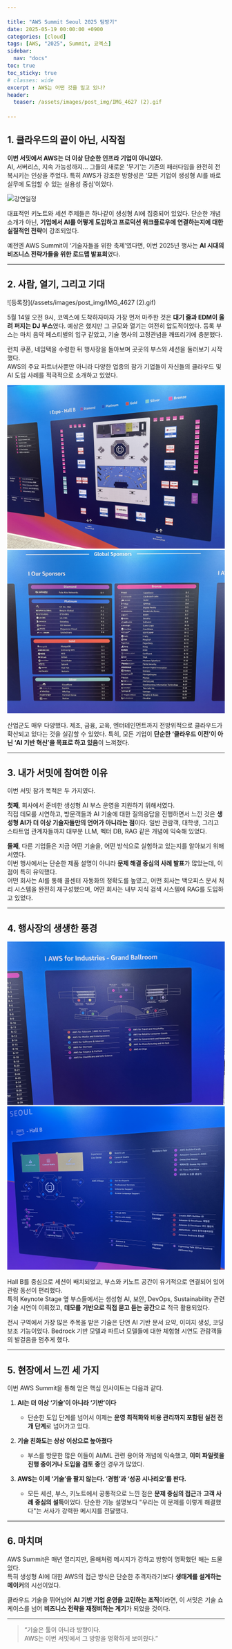 ```yaml
---

title: "AWS Summit Seoul 2025 탐방기"
date: 2025-05-19 00:00:00 +0900
categories: [cloud]
tags: [AWS, "2025", Summit, 코엑스]
sidebar:
  nav: "docs"
toc: true
toc_sticky: true
# classes: wide
excerpt : AWS는 어떤 것을 밀고 있나?
header:
  teaser: /assets/images/post_img/IMG_4627 (2).gif

---
```


## 1. 클라우드의 끝이 아닌, 시작점

**이번 서밋에서 AWS는 더 이상 단순한 인프라 기업이 아니었다.**  
AI, 서버리스, 지속 가능성까지… 그들의 새로운 '무기'는 기존의 패러다임을 완전히 전복시키는 인상을 주었다. 특히 AWS가 강조한 방향성은 ‘모든 기업이 생성형 AI를 바로 실무에 도입할 수 있는 실용성 중심’이었다.

![강연일정](/assets/images/post_img/summit_일정.png)

대표적인 키노트와 세션 주제들은 하나같이 생성형 AI에 집중되어 있었다. 단순한 개념 소개가 아닌, **기업에서 AI를 어떻게 도입하고 프로덕션 워크플로우에 연결하는지에 대한 실질적인 전략**이 강조되었다.

예전엔 AWS Summit이 ‘기술자들을 위한 축제’였다면, 이번 2025년 행사는 **AI 시대의 비즈니스 전략가들을 위한 로드맵 발표회**였다.

---

## 2. 사람, 열기, 그리고 기대

![등록장](/assets/images/post_img/IMG_4627 (2).gif)

5월 14일 오전 9시, 코엑스에 도착하자마자 가장 먼저 마주한 것은 **대기 줄과 EDM이 울려 퍼지는 DJ 부스**였다. 예상은 했지만 그 규모와 열기는 여전히 압도적이었다. 등록 부스는 마치 음악 페스티벌의 입구 같았고, 기술 행사의 고정관념을 깨뜨리기에 충분했다.

런치 쿠폰, 네임택을 수령한 뒤 행사장을 돌아보며 곳곳의 부스와 세션을 둘러보기 시작했다.  
AWS의 주요 파트너사뿐만 아니라 다양한 업종의 참가 기업들이 자신들의 클라우드 및 AI 도입 사례를 적극적으로 소개하고 있었다.

![참가기업위치](/assets/images/post_img/IMG_4647.JPG)
![참가 스폰서 기업 목록](/assets/images/post_img/IMG_4648.JPG)

산업군도 매우 다양했다. 제조, 금융, 교육, 엔터테인먼트까지 전방위적으로 클라우드가 확산되고 있다는 것을 실감할 수 있었다. 특히, 모든 기업이 **단순한 ‘클라우드 이전’이 아닌 ‘AI 기반 혁신’을 목표로 하고 있음**이 느껴졌다.

---

## 3. 내가 서밋에 참여한 이유

이번 서밋 참가 목적은 두 가지였다.

**첫째**, 회사에서 준비한 생성형 AI 부스 운영을 지원하기 위해서였다.  
직접 데모를 시연하고, 방문객들과 AI 기술에 대한 질의응답을 진행하면서 느낀 것은 **생성형 AI가 더 이상 기술자들만의 언어가 아니라는 점**이다. 일반 관람객, 대학생, 그리고 스타트업 관계자들까지 대부분 LLM, 벡터 DB, RAG 같은 개념에 익숙해 있었다.

**둘째**, 다른 기업들은 지금 어떤 기술을, 어떤 방식으로 실험하고 있는지를 알아보기 위해서였다.  
이번 행사에서는 단순한 제품 설명이 아니라 **문제 해결 중심의 사례 발표**가 많았는데, 이 점이 특히 유익했다.  
어떤 회사는 AI를 통해 콜센터 자동화의 정확도를 높였고, 어떤 회사는 백오피스 문서 처리 시스템을 완전히 재구성했으며, 어떤 회사는 내부 지식 검색 시스템에 RAG를 도입하고 있었다.

---

## 4. 행사장의 생생한 풍경

![행사장소 목록](/assets/images/post_img/IMG_4649.JPG)  
![Hall B의 위치](/assets/images/post_img/IMG_4650.JPG)

Hall B를 중심으로 세션이 배치되었고, 부스와 키노트 공간이 유기적으로 연결되어 있어 관람 동선이 편리했다.  
특히 Keynote Stage 옆 부스들에서는 생성형 AI, 보안, DevOps, Sustainability 관련 기술 시연이 이뤄졌고, **데모를 기반으로 직접 묻고 듣는 공간**으로 적극 활용되었다.

전시 구역에서 가장 많은 주목을 받은 기술은 단연 AI 기반 문서 요약, 이미지 생성, 코딩 보조 기능이었다. Bedrock 기반 모델과 파트너 모델들에 대한 체험형 시연도 관람객들의 발걸음을 멈추게 했다.

---

## 5. 현장에서 느낀 세 가지

이번 AWS Summit을 통해 얻은 핵심 인사이트는 다음과 같다.

1. **AI는 더 이상 ‘기술’이 아니라 ‘기반’이다**  
   - 단순한 도입 단계를 넘어서 이제는 **운영 최적화와 비용 관리까지 포함된 실전 전개 단계**로 넘어가고 있다.

2. **기술 친화도는 상상 이상으로 높아졌다**  
   - 부스를 방문한 많은 이들이 AI/ML 관련 용어와 개념에 익숙했고, **이미 파일럿을 진행 중이거나 도입을 검토 중**인 경우가 많았다.

3. **AWS는 이제 ‘기술’을 팔지 않는다. ‘경험’과 ‘성공 시나리오’를 판다.**  
   - 모든 세션, 부스, 키노트에서 공통적으로 느낀 점은 **문제 중심의 접근**과 **고객 사례 중심의 설득**이었다. 단순한 기능 설명보다 "우리는 이 문제를 이렇게 해결했다"는 서사가 강력한 메시지를 전달했다.

---

## 6. 마치며

AWS Summit은 매년 열리지만, 올해처럼 메시지가 강하고 방향이 명확했던 해는 드물었다.  
특히 생성형 AI에 대한 AWS의 접근 방식은 단순한 추격자라기보다 **생태계를 설계하는 메이커**의 시선이었다.

클라우드 기술을 뛰어넘어 **AI 기반 기업 운영을 고민하는 조직**이라면, 이 서밋은 기술 쇼케이스를 넘어 **비즈니스 전략을 재정비하는 계기**가 되었을 것이다.

---

> “기술은 툴이 아니라 방향이다.  
> AWS는 이번 서밋에서 그 방향을 명확하게 보여줬다.”

